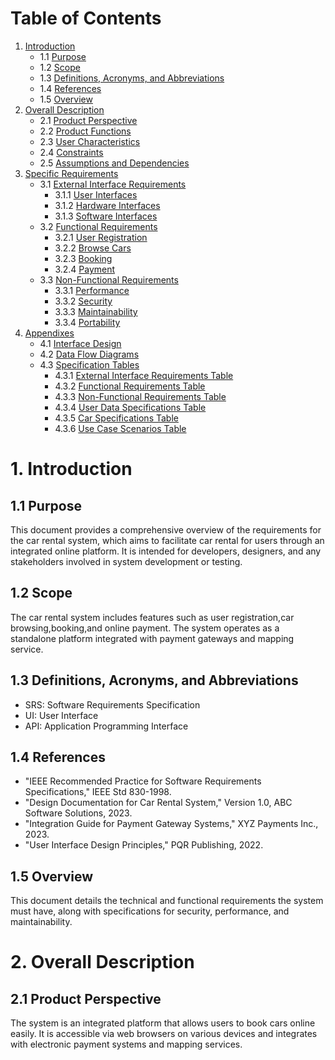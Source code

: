 # Table of Contents

1. [Introduction](#1-introduction)
   - 1.1 [Purpose](#11-purpose)
   - 1.2 [Scope](#12-scope)
   - 1.3 [Definitions, Acronyms, and Abbreviations](#13-definitions-acronyms-and-abbreviations)
   - 1.4 [References](#14-references)
   - 1.5 [Overview](#15-overview)
2. [Overall Description](#2-overall-description)
   - 2.1 [Product Perspective](#21-product-perspective)
   - 2.2 [Product Functions](#22-product-functions)
   - 2.3 [User Characteristics](#23-user-characteristics)
   - 2.4 [Constraints](#24-constraints)
   - 2.5 [Assumptions and Dependencies](#25-assumptions-and-dependencies)
3. [Specific Requirements](#3-specific-requirements)
   - 3.1 [External Interface Requirements](#31-external-interface-requirements)
     - 3.1.1 [User Interfaces](#311-user-interfaces)
     - 3.1.2 [Hardware Interfaces](#312-hardware-interfaces)
     - 3.1.3 [Software Interfaces](#313-software-interfaces)
   - 3.2 [Functional Requirements](#32-functional-requirements)
      - 3.2.1 [User Registration](#321-user-registration)
      - 3.2.2 [Browse Cars](#322-browse-cars)
      - 3.2.3 [Booking](#323-booking)
      - 3.2.4 [Payment](#324-payment)
   - 3.3 [Non-Functional Requirements](#33-non-functional-requirements)
      - 3.3.1 [Performance](#331-performance)
      - 3.3.2 [Security](#332-security)
      - 3.3.3 [Maintainability](#333-maintainability)
      - 3.3.4 [Portability](#334-portability)
4. [Appendixes](#4-appendixes)
   - 4.1 [Interface Design](#41-interface-design)
   - 4.2 [Data Flow Diagrams](#42-data-flow-diagrams)
   - 4.3 [Specification Tables](#43-specification-tables)
     - 4.3.1 [External Interface Requirements Table](#431-external-interface-requirements-table)
     - 4.3.2 [Functional Requirements Table](#432-functional-requirements-table)
     - 4.3.3 [Non-Functional Requirements Table](#433-non-functional-requirements-table)
     - 4.3.4 [User Data Specifications Table](#434-user-data-specifications-table)
     - 4.3.5 [Car Specifications Table](#435-car-specifications-table)
     - 4.3.6 [Use Case Scenarios Table](#436-use-case-scenarios-table)
# 1. Introduction

## 1.1 Purpose

This document provides a comprehensive overview of the requirements for the car rental system, which aims to facilitate car rental for users through an integrated online platform. It is intended for developers, designers, and any stakeholders involved in system development or testing.

## 1.2 Scope

The car rental system includes features such as user registration,car browsing,booking,and online payment. The system operates as a standalone platform integrated with payment gateways and mapping service.

## 1.3 Definitions, Acronyms, and Abbreviations

- SRS: Software Requirements Specification
- UI: User Interface
- API: Application Programming Interface

## 1.4 References

- "IEEE Recommended Practice for Software Requirements Specifications," IEEE Std 830-1998.
- "Design Documentation for Car Rental System," Version 1.0, ABC Software Solutions, 2023.
- "Integration Guide for Payment Gateway Systems," XYZ Payments Inc., 2023.
- "User Interface Design Principles," PQR Publishing, 2022.

## 1.5 Overview

This document details the technical and functional requirements the system must have, along with specifications for security, performance, and maintainability.

# 2. Overall Description

## 2.1 Product Perspective

The system is an integrated platform that allows users to book cars online easily. It is accessible via web browsers on various devices and integrates with electronic payment systems and mapping services.
